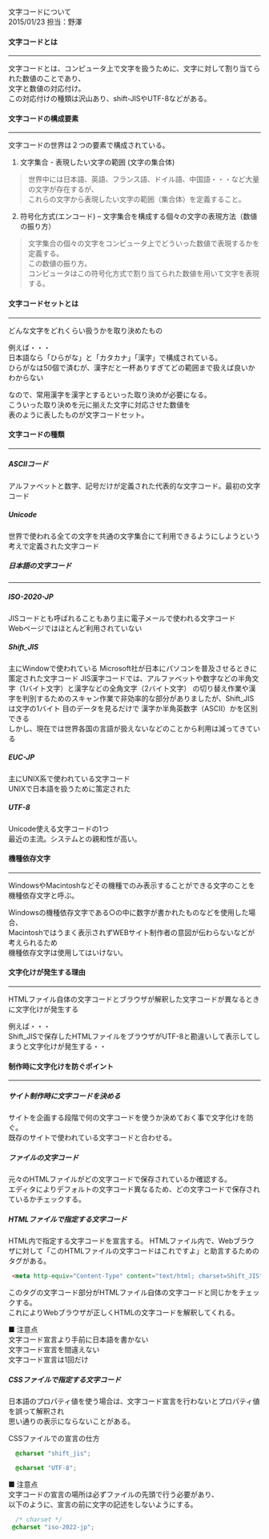 文字コードについて　　　　　　　　　　　　　　　　　　　　　　　　　　　2015/01/23 担当：野澤                                                                                                                                                                                                                                                                                  
#### 文字コードとは             
-------------------------
文字コードとは、コンピュータ上で文字を扱うために、文字に対して割り当てられた数値のことであり、  
文字と数値の対応付け。  
この対応付けの種類は沢山あり、shift-JISやUTF-8などがある。

#### 文字コードの構成要素
-------------------------
文字コードの世界は２つの要素で構成されている。  

1. 文字集合 - 表現したい文字の範囲 (文字の集合体)  
 > 世界中には日本語、英語、フランス語、ドイル語、中国語・・・など大量の文字が存在するが、   
 > これらの文字から表現したい文字の範囲（集合体）を定義すること。  
  
2. 符号化方式(エンコード) – 文字集合を構成する個々の文字の表現方法（数値の振り方）  
  
  > 文字集合の個々の文字をコンピュータ上でどういった数値で表現するかを定義する。  
  > この数値の振り方。  
  > コンピュータはこの符号化方式で割り当てられた数値を用いて文字を表現する。

#### 文字コードセットとは
-------------------------
どんな文字をどれくらい扱うかを取り決めたもの  
  
例えば・・・  
日本語なら「ひらがな」と「カタカナ」「漢字」で構成されている。  
ひらがなは50個で済むが、漢字だと一杯ありすぎてどの範囲まで扱えば良いかわからない  
  
なので、常用漢字を漢字とするといった取り決めが必要になる。  
こういった取り決めを元に揃えた文字に対応させた数値を  
表のように表したものが文字コードセット。

#### 文字コードの種類
-------------------------
##### ASCIIコード
 アルファベットと数字、記号だけが定義された代表的な文字コード。最初の文字コード 
 
##### Unicode
 世界で使われる全ての文字を共通の文字集合にて利用できるようにしようという考えで定義された文字コード
 
##### 日本語の文字コード
---------------------------

##### ISO-2020-JP 
 JISコードとも呼ばれることもあり主に電子メールで使われる文字コード  
 Webページではほとんど利用されていない
 
##### Shift_JIS  
 主にWindowで使われている
 Microsoft社が日本にパソコンを普及させるときに策定された文字コード
 JIS漢字コードでは、アルファベットや数字などの半角文字（1バイト文字）と漢字などの全角文字（2バイト文字）
 の切り替え作業や漢字を判別するためのスキャン作業で非効率的な部分がありましたが、Shift_JISは文字の1バイト
 目のデータを見るだけで  漢字か半角英数字（ASCII）かを区別できる    
 しかし、現在では世界各国の言語が扱えないなどのことから利用は減ってきている

##### EUC-JP 
 主にUNIX系で使われている文字コード  
 UNIXで日本語を扱うために策定された

##### UTF-8 
 Unicode使える文字コードの1つ  
 最近の主流。システムとの親和性が高い。  
 
#### 機種依存文字
-------------------------
WindowsやMacintoshなどその機種でのみ表示することができる文字のことを機種依存文字と呼ぶ。  

Windowsの機種依存文字である○の中に数字が書かれたものなどを使用した場合、  
Macintoshではうまく表示されずWEBサイト制作者の意図が伝わらないなどが考えられるため  
機種依存文字は使用してはいけない。

#### 文字化けが発生する理由
-------------------------
HTMLファイル自体の文字コードとブラウザが解釈した文字コードが異なるときに文字化けが発生する    

例えば・・・  
Shift_JISで保存したHTMLファイルをブラウザがUTF-8と勘違いして表示してしまうと文字化けが発生する・・

#### 制作時に文字化けを防ぐポイント
-------------------------
##### サイト制作時に文字コードを決める
サイトを企画する段階で何の文字コードを使うか決めておく事で文字化けを防ぐ。  
既存のサイトで使われている文字コードと合わせる。

##### ファイルの文字コード
元々のHTMLファイルがどの文字コードで保存されているか確認する。  
エディタによりデフォルトの文字コード異なるため、どの文字コードで保存されているかチェックする。  

##### HTMLファイルで指定する文字コード
HTML内で指定する文字コードを宣言する。
HTMLファイル内で、Webブラウザに対して「このHTMLファイルの文字コードはこれですよ」と助言するためのタグがある。

````html
 <meta http-equiv="Content-Type" content="text/html; charset=Shift_JIS" />
`````
このタグの文字コード部分がHTMLファイル自体の文字コードと同じかをチェックする。  
これによりWebブラウザが正しくHTMLの文字コードを解釈してくれる。  

■ 注意点  
文字コード宣言より手前に日本語を書かない  
文字コード宣言を間違えない  
文字コード宣言は1回だけ

##### CSSファイルで指定する文字コード  
日本語のプロパティ値を使う場合は、文字コード宣言を行わないとプロパティ値を誤って解釈され  
思い通りの表示にならないことがある。  

CSSファイルでの宣言の仕方  
````css
  @charset "shift_jis";
```````
````css
  @charset "UTF-8";
```````

■ 注意点  
文字コードの宣言の場所は必ずファイルの先頭で行う必要があり、  
以下のように、宣言の前に文字の記述をしないようにする。  

````css
  /* charset */
 @charset "iso-2022-jp";
```````
